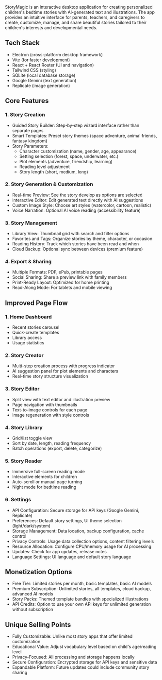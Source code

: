 StoryMagic is an interactive desktop application for creating personalized children's bedtime stories with AI-generated text and illustrations. The app provides an intuitive interface for parents, teachers, and caregivers to create, customize, manage, and share beautiful stories tailored to their children's interests and developmental needs.

## Tech Stack

- Electron (cross-platform desktop framework)
- Vite (for faster development)
- React + React Router (UI and navigation)
- Tailwind CSS (styling)
- SQLite (local database storage)
- Google Gemini (text generation)
- Replicate (image generation)

## Core Features

### 1. Story Creation

- Guided Story Builder: Step-by-step wizard interface rather than separate pages
- Smart Templates: Preset story themes (space adventure, animal friends, fantasy kingdom)
- Story Parameters:
  - Character customization (name, gender, age, appearance)
  - Setting selection (forest, space, underwater, etc.)
  - Plot elements (adventure, friendship, learning)
  - Reading level adjustment
  - Story length (short, medium, long)

### 2. Story Generation & Customization

- Real-time Preview: See the story develop as options are selected
- Interactive Editor: Edit generated text directly with AI suggestions
- Custom Image Style: Choose art styles (watercolor, cartoon, realistic)
- Voice Narration: Optional AI voice reading (accessibility feature)

### 3. Story Management

- Library View: Thumbnail grid with search and filter options
- Favorites and Tags: Organize stories by theme, character, or occasion
- Reading History: Track which stories have been read and when
- Cloud Backup: Optional sync between devices (premium feature)

### 4. Export & Sharing

- Multiple Formats: PDF, ePub, printable pages
- Social Sharing: Share a preview link with family members
- Print-Ready Layout: Optimized for home printing
- Read-Along Mode: For tablets and mobile viewing

## Improved Page Flow

### 1. Home Dashboard

- Recent stories carousel
- Quick-create templates
- Library access
- Usage statistics

### 2. Story Creator

- Multi-step creation process with progress indicator
- AI suggestion panel for plot elements and characters
- Real-time story structure visualization

### 3. Story Editor

- Split view with text editor and illustration preview
- Page navigation with thumbnails
- Text-to-image controls for each page
- Image regeneration with style controls

### 4. Story Library

- Grid/list toggle view
- Sort by date, length, reading frequency
- Batch operations (export, delete, categorize)

### 5. Story Reader

- Immersive full-screen reading mode
- Interactive elements for children
- Auto-scroll or manual page turning
- Night mode for bedtime reading

### 6. Settings

- API Configuration: Secure storage for API keys (Google Gemini, Replicate)
- Preferences: Default story settings, UI theme selection (light/dark/system)
- Storage Management: Data location, backup configuration, cache control
- Privacy Controls: Usage data collection options, content filtering levels
- Resource Allocation: Configure CPU/memory usage for AI processing
- Updates: Check for app updates, release notes
- Language Settings: UI language and default story language

## Monetization Options

- Free Tier: Limited stories per month, basic templates, basic AI models
- Premium Subscription: Unlimited stories, all templates, cloud backup, advanced AI models
- Story Packs: Themed template bundles with specialized illustrations
- API Credits: Option to use your own API keys for unlimited generation without subscription

## Unique Selling Points

- Fully Customizable: Unlike most story apps that offer limited customization
- Educational Value: Adjust vocabulary level based on child's age/reading level
- Privacy-Focused: All processing and storage happens locally
- Secure Configuration: Encrypted storage for API keys and sensitive data
- Expandable Platform: Future updates could include community story sharing